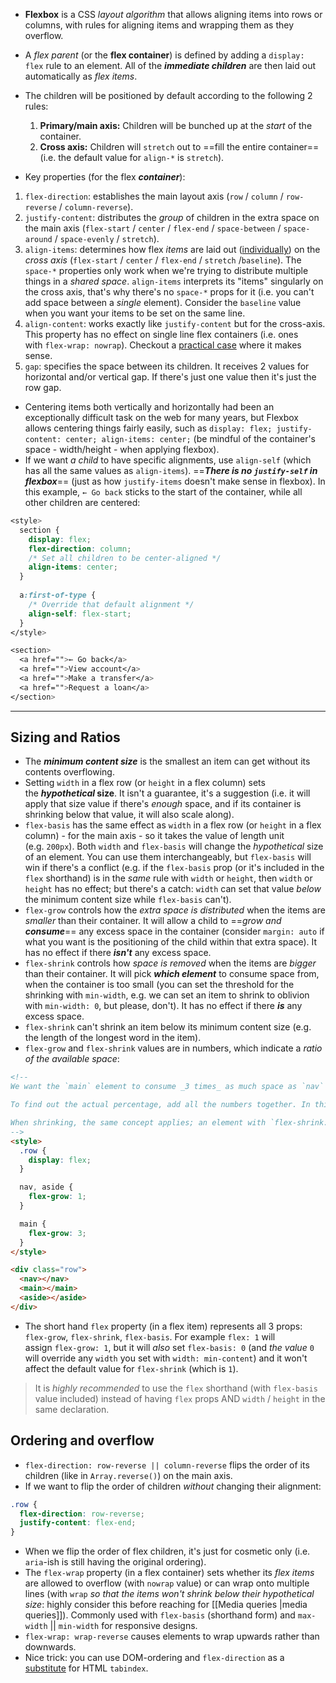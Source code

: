 - **Flexbox** is a CSS *layout algorithm* that allows aligning items into rows or columns, with rules for aligning items and wrapping them as they overflow.
- A _flex parent_ (or the **flex container**) is defined by adding a `display: flex` rule to an element. All of the ***immediate children*** are then laid out automatically as _flex items_.
- The children will be positioned by default according to the following 2 rules:
	1.  **Primary/main axis:** Children will be bunched up at the _start_ of the container.
	2.  **Cross axis:** Children will `stretch` out to ==fill the entire container== (i.e. the default value for `align-*`  is  `stretch`).

- Key properties (for the flex ***container***):
1.  `flex-direction`: establishes the main layout axis (`row` / `column` / `row-reverse` / `column-reverse`).
2.  `justify-content`:  distributes the *group* of children in the extra space on the main axis (`flex-start` / `center` / `flex-end` / `space-between` / `space-around` / `space-evenly` / `stretch`).
3.  `align-items`: determines how flex *items* are laid out ([individually](https://www.joshwcomeau.com/css/interactive-guide-to-flexbox/#content-vs-items-4)) on the *cross axis* (`flex-start` / `center` / `flex-end` / `stretch` /`baseline`). The `space-*` properties only work when we're trying to distribute multiple things in a *shared space*. `align-items` interprets its "items" singularly on the cross axis, that's why there's no `space-*` props for it (i.e. you can't add space between a *single* element). Consider the `baseline` value when you want your items to be set on the same line.
4. `align-content`: works exactly like `justify-content` but for the cross-axis. This property has no effect on single line flex containers (i.e. ones with `flex-wrap: nowrap`). Checkout a [practical case](https://www.joshwcomeau.com/css/interactive-guide-to-flexbox/#wrapping-14) where it makes sense.
5. `gap`: specifies the space between its children. It receives 2 values for horizontal and/or vertical gap. If there's just one value then it's just the row gap. 

- Centering items both vertically and horizontally had been an exceptionally difficult task on the web for many years, but Flexbox allows centering things fairly easily, such as `display: flex; justify-content: center; align-items: center;` (be mindful of the container's space - width/height - when applying flexbox).
- If we want *a child* to have specific alignments, use `align-self` (which has all the same values as `align-items`). ==***There is no `justify-self` in flexbox***== (just as how `justify-items` doesn't make sense in flexbox). In this example,  `← Go back`  sticks to the start of the container, while all other children are centered:
```css
<style>
  section {
    display: flex;
    flex-direction: column;
    /* Set all children to be center-aligned */
    align-items: center;
  }
  
  a:first-of-type {
    /* Override that default alignment */
    align-self: flex-start;
  }
</style>

<section>
  <a href="">← Go back</a>
  <a href="">View account</a>
  <a href="">Make a transfer</a>
  <a href="">Request a loan</a>
</section>
```
---

## Sizing and Ratios
- The ***minimum content size*** is the smallest an item can get without its contents overflowing.
- Setting `width` in a flex row (or `height` in a flex column) sets the **_hypothetical_ size**. It isn't a guarantee, it's a suggestion (i.e. it will apply that size value if there's *enough* space, and if its container is shrinking below that value, it will also scale along).
- `flex-basis` has the same effect as `width` in a flex row (or `height` in a flex column) - for the main axis - so it takes the value of length unit (e.g. `200px`). Both `width` and `flex-basis` will change the _hypothetical_ size of an element.
  You can use them interchangeably, but `flex-basis` will win if there's a conflict (e.g. if the `flex-basis` prop (or it's included in the `flex` shorthand) is in the *same* rule with `width` or `height`, then `width` or `height` has no effect; but there's a catch: `width` can set that value *below* the minimum content size while `flex-basis` can't).
-  `flex-grow` controls how the _extra space is distributed_ when the items are *smaller* than their container. It will allow a child to ==*grow and **consume***== any excess space in the container (consider `margin: auto` if what you want is the positioning of the child within that extra space). It has no effect if there ***isn't*** any excess space.
-  `flex-shrink` controls how _space is removed_ when the items are *bigger* than their container. It will pick ***which element*** to consume space from, when the container is too small (you can set the threshold for the shrinking with  `min-width`, e.g. we can set an item to shrink to oblivion with `min-width: 0`, but please, don't). It has no effect if there **_is_** any excess space.
-  `flex-shrink` can't shrink an item below its minimum content size (e.g. the length of the longest word in the item).
-  `flex-grow`  and  `flex-shrink` values are in numbers, which indicate a _ratio of the available space_:
```html
<!--
We want the `main` element to consume _3 times_ as much space as `nav` or `aside`. It gets 3 "units" of space, whereas `nav` and `aside` only get 1 unit.

To find out the actual percentage, add all the numbers together. In this example, there are 5 units total (1 + 3 + 1). That means that `nav` and `aside` each get 20% of the total space (1 / 5), whereas `main` gets 60% (3 / 5).

When shrinking, the same concept applies; an element with `flex-shrink: 3` will shrink 3x faster than an element with `flex-shrink: 1`. It shrinks by 3 pixels for every 4 pixels of total shrinking (if these are the only two elements involved)
-->
<style>
  .row {
    display: flex;
  }

  nav, aside {
    flex-grow: 1;
  }

  main {
    flex-grow: 3;
  }
</style>

<div class="row">
  <nav></nav>
  <main></main>
  <aside></aside>
</div>
```
- The short hand  `flex`  property (in a flex item) represents all 3 props:  `flex-grow`, `flex-shrink`, `flex-basis`. For example `flex: 1` will assign `flex-grow: 1`, but it will _also_ set `flex-basis: 0`  (and _the value_ `0` will override any `width` you set with `width: min-content`) and it won't affect the default value for `flex-shrink` (which is `1`).

> It is *highly recommended* to use the  `flex`  shorthand (with  `flex-basis` value included) instead of having  `flex`  props AND `width` / `height` in the same declaration.


## Ordering and overflow
- `flex-direction: row-reverse || column-reverse`  flips the order of its children (like in `Array.reverse()`) on the main axis.
- If we want to flip the order of children *without* changing their alignment: 
```css
.row {
  flex-direction: row-reverse;
  justify-content: flex-end;
}
```
- When we flip the order of flex children, it's just for cosmetic only (i.e. `aria`-ish is still having the original ordering).
- The `flex-wrap` property (in a flex container) sets whether its *flex items* are allowed to overflow (with `nowrap` value) or can wrap onto multiple lines (with `wrap` *so that the items won't shrink below their hypothetical size*: highly consider this before reaching for [[Media queries |media queries]]). 
  Commonly used with `flex-basis` (shorthand form) and `max-width` || `min-width` for responsive designs.
- `flex-wrap: wrap-reverse` causes elements to wrap upwards rather than downwards.
- Nice trick: you can use DOM-ordering and `flex-direction` as a [substitute](https://courses.joshwcomeau.com/css-for-js/04-flexbox/10-ordering?videoId=513160445&bookmarkedTime=159.691) for HTML `tabindex`.